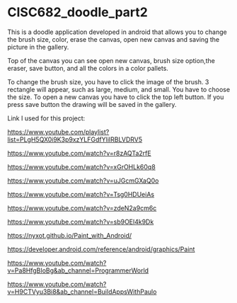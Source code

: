 # CISC682_doodle_part2
This is a doodle application developed in android that allows you to change the brush size, color, erase the canvas, open new canvas and saving the picture in the gallery.

Top of the canvas you can see open new canvas, brush size option,the eraser, save button, and all the colors in a color pallets.

To change the brush size, you have to click the image of the brush. 3 rectangle will appear, such as large, medium, and small. You have to choose the size.
To open a new canvas you have to click the top left button. If you press save button the drawing will be saved in the gallery.

Link I used for this project: 

https://www.youtube.com/playlist?list=PLgH5QX0i9K3p9xzYLFGdfYliIRBLVDRV5

https://www.youtube.com/watch?v=r8zAQTa2rfE

https://www.youtube.com/watch?v=xGrOHLk60q8

https://www.youtube.com/watch?v=uJGcmGXaQ0o

https://www.youtube.com/watch?v=Tsg0HDUeiAs

https://www.youtube.com/watch?v=zdeN2a9cm6c

https://www.youtube.com/watch?v=sb9OEl4k9Dk

https://nyxot.github.io/Paint_with_Android/

https://developer.android.com/reference/android/graphics/Paint

https://www.youtube.com/watch?v=Pa8HfgBIoBg&ab_channel=ProgrammerWorld

https://www.youtube.com/watch?v=H9CTVyu3Bi8&ab_channel=BuildAppsWithPaulo